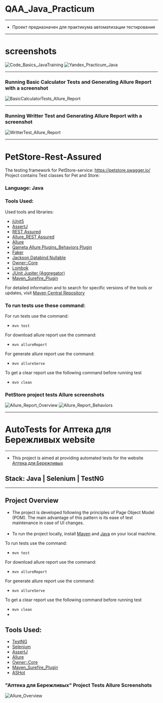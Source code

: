 # QAA_Java_Practicum

---

* Проект предназначен для практикума автоматизации тестирования

---

# screenshots

![Code_Basics_JavaTraining](https://github.com/AnnaAbg/QAA_Java_Practicum/assets/106620445/224be441-91f8-44f6-a733-88e207aaabe1)
![Yandex_Practicum_Java](https://github.com/AnnaAbg/QAA_Java_Practicum/assets/106620445/ade1e5d9-ec67-41b8-b5b2-cfd00c8742a3)

---

### Running Basic Calculator Tests and Generating Allure Report with a screenshot

![BasicCalculatorTests_Allure_Report](https://github.com/AnnaAbg/QAA_Java_Practicum/assets/106620445/544615a9-7d12-4046-874b-fc26d10bf94f)

---

### Running Writter Test and Generating Allure Report with a screenshot

![WritterTest_Allure_Report](https://github.com/AnnaAbg/QAA_Java_Practicum/assets/106620445/bd0b4323-3d7c-4ada-98d6-48edce7fa577)


---

# PetStore-Rest-Assured

The testing framework for PetStore-service: https://petstore.swagger.io/
Project contains Test classes for Pet and Store:

### Language: Java

### Tools Used:

Used tools and libraries:

* [jUnit5](https://mvnrepository.com/artifact/io.qameta.allure/allure-junit5)
* [AssertJ](https://mvnrepository.com/artifact/org.assertj/assertj-core)
* [REST Assured](https://mvnrepository.com/artifact/io.rest-assured/rest-assured)
* [Allure_REST Assured](https://mvnrepository.com/artifact/io.qameta.allure/allure-rest-assured)
* [Allure](https://mvnrepository.com/artifact/io.qameta.allure/allure-junit5)
* [Qameta Allure Plugins_Behaviors Plugin](https://mvnrepository.com/artifact/io.qameta.allure.plugins/behaviors-plugin)
* [Faker](https://mvnrepository.com/artifact/com.github.javafaker/javafaker)
* [Jackson Databind Nullable](https://mvnrepository.com/artifact/com.fasterxml.jackson.core/jackson-databind)
* [Owner::Core](https://mvnrepository.com/artifact/org.aeonbits.owner/owner)
* [Lombok](https://projectlombok.org/)
* [JUnit Jupiter (Aggregator)](https://mvnrepository.com/artifact/org.junit.jupiter/junit-jupiter)
* [Maven_Surefire_Plugin](https://mvnrepository.com/artifact/org.apache.maven.plugins/maven-surefire-plugin)

For detailed information and to search for specific versions of the tools or updates,
visit [Maven Central Repository](https://mvnrepository.com/)

### To run tests use these command:

For run tests use the command:

- `mvn test`

For download allure report use the command:

- `mvn allureReport`

For generate allure report use the command:

- `mvn allureServe`

To get a clear report use the following command before running test

- `mvn clean`

### PetStore project tests Allure screenshots

![Allure_Report_Overview](https://github.com/AnnaAbg/QAA_Java_Practicum/assets/106620445/00f48a35-aa94-4100-97ac-40d1f6d6825e)
![Allure_Report_Behaviors](https://github.com/AnnaAbg/QAA_Java_Practicum/assets/106620445/e635d681-8335-4495-b5b8-8a741f1bea0a)


---

# AutoTests for Аптека для Бережливых website

---

* This project is aimed at providing automated tests for the website [Аптека для Бережливых](https://aptekaeconom.com/)

## Stack: Java | Selenium | TestNG

---

## Project Overview
* The project is developed following the principles of Page Object Model (POM).
The main advantage of this pattern is its ease of test maintenance in case of UI changes.
####
* To run the project locally, 
install [Maven](https://maven.apache.org/download.cgi) and [Java](https://www.java.com/download/ie_manual.jsp) on your local machine.

To run tests use the command:

- `mvn test`

For download allure report use the command:

- `mvn allureReport`

For generate allure report use the command:

- `mvn allureServe`

To get a clear report use the following command before running test

- `mvn clean`
- 
####
## Tools Used:
* [TestNG](https://mvnrepository.com/artifact/org.testng/testng)
* [Selenium](https://mvnrepository.com/artifact/org.seleniumhq.selenium/selenium-java)
* [AssertJ](https://mvnrepository.com/artifact/org.assertj/assertj-core)
* [Allure](https://mvnrepository.com/artifact/io.qameta.allure/allure-testng)
* [Owner::Core](https://mvnrepository.com/artifact/org.aeonbits.owner/owner)
* [Maven_Surefire_Plugin](https://mvnrepository.com/artifact/org.apache.maven.plugins/maven-surefire-plugin)
* [ASHot](https://mvnrepository.com/artifact/ru.yandex.qatools.ashot/ashot)

### "Аптека для Бережливых" Project Tests Allure Screenshots
![Allure_Overview](https://github.com/AnnaAbg/QAA_Java_Practicum/assets/106620445/60225a4a-64da-4d5d-a4d1-86de5e868b5b)

